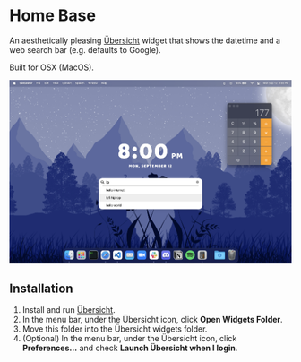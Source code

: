# Home Base

An aesthetically pleasing [Übersicht](http://tracesof.net/uebersicht/) widget that shows the datetime and a web search bar (e.g. defaults to Google).

Built for OSX (MacOS).

![Screenshot](screenshot.png)

## Installation

1. Install and run [Übersicht](http://tracesof.net/uebersicht/).
2. In the menu bar, under the Übersicht icon, click **Open Widgets Folder**.
3. Move this folder into the Übersicht widgets folder.
4. (Optional) In the menu bar, under the Übersicht icon, click **Preferences...** and check **Launch Übersicht when I login**.
